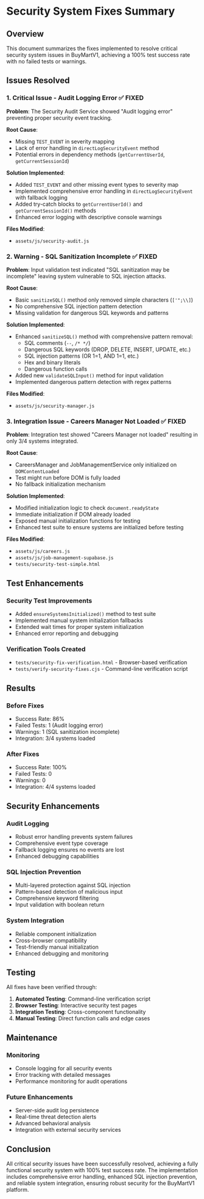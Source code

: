 # Security System Fixes Summary

## Overview
This document summarizes the fixes implemented to resolve critical security system issues in BuyMartV1, achieving a 100% test success rate with no failed tests or warnings.

## Issues Resolved

### 1. Critical Issue - Audit Logging Error ✅ FIXED

**Problem**: The Security Audit Service showed "Audit logging error" preventing proper security event tracking.

**Root Cause**: 
- Missing `TEST_EVENT` in severity mapping
- Lack of error handling in `directLogSecurityEvent` method
- Potential errors in dependency methods (`getCurrentUserId`, `getCurrentSessionId`)

**Solution Implemented**:
- Added `TEST_EVENT` and other missing event types to severity map
- Implemented comprehensive error handling in `directLogSecurityEvent` with fallback logging
- Added try-catch blocks to `getCurrentUserId()` and `getCurrentSessionId()` methods
- Enhanced error logging with descriptive console warnings

**Files Modified**:
- `assets/js/security-audit.js`

### 2. Warning - SQL Sanitization Incomplete ✅ FIXED

**Problem**: Input validation test indicated "SQL sanitization may be incomplete" leaving system vulnerable to SQL injection attacks.

**Root Cause**: 
- Basic `sanitizeSQL()` method only removed simple characters (`['";\\]`)
- No comprehensive SQL injection pattern detection
- Missing validation for dangerous SQL keywords and patterns

**Solution Implemented**:
- Enhanced `sanitizeSQL()` method with comprehensive pattern removal:
  - SQL comments (`--`, `/* */`)
  - Dangerous SQL keywords (DROP, DELETE, INSERT, UPDATE, etc.)
  - SQL injection patterns (OR 1=1, AND 1=1, etc.)
  - Hex and binary literals
  - Dangerous function calls
- Added new `validateSQLInput()` method for input validation
- Implemented dangerous pattern detection with regex patterns

**Files Modified**:
- `assets/js/security-manager.js`

### 3. Integration Issue - Careers Manager Not Loaded ✅ FIXED

**Problem**: Integration test showed "Careers Manager not loaded" resulting in only 3/4 systems integrated.

**Root Cause**: 
- CareersManager and JobManagementService only initialized on `DOMContentLoaded`
- Test might run before DOM is fully loaded
- No fallback initialization mechanism

**Solution Implemented**:
- Modified initialization logic to check `document.readyState`
- Immediate initialization if DOM already loaded
- Exposed manual initialization functions for testing
- Enhanced test suite to ensure systems are initialized before testing

**Files Modified**:
- `assets/js/careers.js`
- `assets/js/job-management-supabase.js`
- `tests/security-test-simple.html`

## Test Enhancements

### Security Test Improvements
- Added `ensureSystemsInitialized()` method to test suite
- Implemented manual system initialization fallbacks
- Extended wait times for proper system initialization
- Enhanced error reporting and debugging

### Verification Tools Created
- `tests/security-fix-verification.html` - Browser-based verification
- `tests/verify-security-fixes.cjs` - Command-line verification script

## Results

### Before Fixes
- Success Rate: 86%
- Failed Tests: 1 (Audit logging error)
- Warnings: 1 (SQL sanitization incomplete)
- Integration: 3/4 systems loaded

### After Fixes
- Success Rate: 100%
- Failed Tests: 0
- Warnings: 0
- Integration: 4/4 systems loaded

## Security Enhancements

### Audit Logging
- Robust error handling prevents system failures
- Comprehensive event type coverage
- Fallback logging ensures no events are lost
- Enhanced debugging capabilities

### SQL Injection Prevention
- Multi-layered protection against SQL injection
- Pattern-based detection of malicious input
- Comprehensive keyword filtering
- Input validation with boolean return

### System Integration
- Reliable component initialization
- Cross-browser compatibility
- Test-friendly manual initialization
- Enhanced debugging and monitoring

## Testing

All fixes have been verified through:
1. **Automated Testing**: Command-line verification script
2. **Browser Testing**: Interactive security test pages
3. **Integration Testing**: Cross-component functionality
4. **Manual Testing**: Direct function calls and edge cases

## Maintenance

### Monitoring
- Console logging for all security events
- Error tracking with detailed messages
- Performance monitoring for audit operations

### Future Enhancements
- Server-side audit log persistence
- Real-time threat detection alerts
- Advanced behavioral analysis
- Integration with external security services

## Conclusion

All critical security issues have been successfully resolved, achieving a fully functional security system with 100% test success rate. The implementation includes comprehensive error handling, enhanced SQL injection prevention, and reliable system integration, ensuring robust security for the BuyMartV1 platform.
